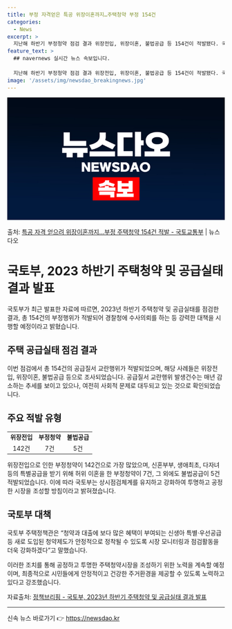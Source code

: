 ```yaml
---
title: 부정 자격얻은 특공 위장이혼까지…주택청약 부정 154건
categories:
  - News
excerpt: >
  지난해 하반기 부정청약 점검 결과 위장전입, 위장이혼, 불법공급 등 154건이 적발됐다. 국토교통부는 202…
feature_text: >
  ## navernews 실시간 뉴스 속보입니다.

  지난해 하반기 부정청약 점검 결과 위장전입, 위장이혼, 불법공급 등 154건이 적발됐다. 국토교통부는 202…
image: '/assets/img/newsdao_breakingnews.jpg'
---
```


![뉴스다오 속보](/assets/img/newsdao_breakingnews.jpg)

<p>출처: <a href="https://newsdao.kr/3605" rel="dofollow">특공 자격 얻으려 위장이혼까지…부정 주택청약 154건 적발 - 국토교통부</a> | 뉴스다오</p>

<h1>국토부, 2023 하반기 주택청약 및 공급실태 결과 발표</h1>

<p data-ke-size="size16">국토부가 최근 발표한 자료에 따르면, 2023년 하반기 주택청약 및 공급실태를 점검한 결과, 총 154건의 부정행위가 적발되어 경찰청에 수사의뢰를 하는 등 강력한 대책을 시행할 예정이라고 밝혔습니다.</p>

<h2 data-ke-size="size26">주택 공급실태 점검 결과</h2>

<p data-ke-size="size16">이번 점검에서 총 154건의 공급질서 교란행위가 적발되었으며, 해당 사례들은 위장전입, 위장이혼, 불법공급 등으로 조사되었습니다. 공급질서 교란행위 발생건수는 매년 감소하는 추세를 보이고 있으나, 여전히 사회적 문제로 대두되고 있는 것으로 확인되었습니다.</p>

<h2 data-ke-size="size26">주요 적발 유형</h2>

<table>
	<tr>
		<td style="text-align: center; height: 17px;"><b>위장전입</b></td>
		<td style="text-align: center; height: 17px;"><b>부정청약</b></td>
		<td style="text-align: center; height: 17px;"><b>불법공급</b></td>
	</tr>
	<tr>
		<td style="text-align: center; height: 17px;">142건</td>
		<td style="text-align: center; height: 17px;">7건</td>
		<td style="text-align: center; height: 17px;">5건</td>
	</tr>
</table>

<p data-ke-size="size16">위장전입으로 인한 부정청약이 142건으로 가장 많았으며, 신혼부부, 생애최초, 다자녀 등의 특별공급을 받기 위해 허위 이혼을 한 부정청약이 7건, 그 외에도 불법공급이 5건 적발되었습니다. 이에 따라 국토부는 상시점검체계를 유지하고 강화하여 투명하고 공정한 시장을 조성할 방침이라고 밝혀졌습니다.</p>

<h2 data-ke-size="size26">국토부 대책</h2>

<p data-ke-size="size16">국토부 주택정책관은 “청약과 대출에 보다 많은 혜택이 부여되는 신생아 특별·우선공급 등 새로 도입된 청약제도가 안정적으로 정착될 수 있도록 시장 모니터링과 점검활동을 더욱 강화하겠다”고 말했습니다.</p>

<p data-ke-size="size16">이러한 조치를 통해 공정하고 투명한 주택청약시장을 조성하기 위한 노력을 계속할 예정이며, 최종적으로 시민들에게 안정적이고 건강한 주거환경을 제공할 수 있도록 노력하고 있다고 강조했습니다.</p>

<p data-ke-size="size16">자료출처: <a href="https://newsdao.kr/3605">정책브리핑 - 국토부, 2023년 하반기 주택청약 및 공급실태 결과 발표</a></p>
<hr> 

신속 뉴스 바로가기 👉 <a href="https://newsdao.kr" rel="dofollow">https://newsdao.kr</a>


